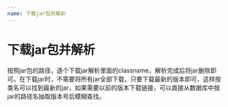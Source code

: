 ```yaml
---
name: 下载jar包并解析
---
```


# 下载jar包并解析

按照jar包的路径，逐个下载jar解析里面的classname，解析完成后将jar删除即可。在下载jar时，不需要将所有jar全部下载，只要下载最新的版本即可，这样按类名可以找到最新的jar，如果需要以前的版本下载链接，可以直接从数据库中按jar的路径名抽取版本号后模糊查找。
